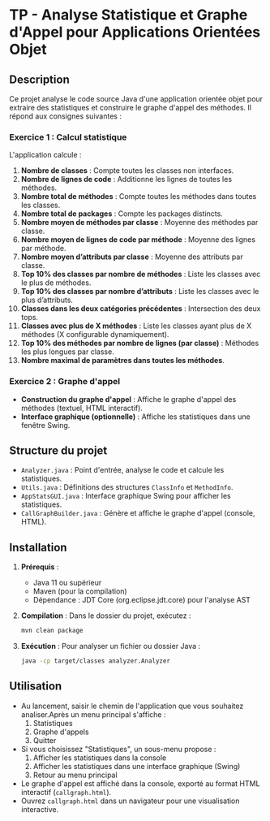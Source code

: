 # TP - Analyse Statistique et Graphe d'Appel pour Applications Orientées Objet

## Description
Ce projet analyse le code source Java d'une application orientée objet pour extraire des statistiques et construire le graphe d'appel des méthodes. Il répond aux consignes suivantes :

### Exercice 1 : Calcul statistique
L'application calcule :
1. **Nombre de classes** : Compte toutes les classes non interfaces.
2. **Nombre de lignes de code** : Additionne les lignes de toutes les méthodes.
3. **Nombre total de méthodes** : Compte toutes les méthodes dans toutes les classes.
4. **Nombre total de packages** : Compte les packages distincts.
5. **Nombre moyen de méthodes par classe** : Moyenne des méthodes par classe.
6. **Nombre moyen de lignes de code par méthode** : Moyenne des lignes par méthode.
7. **Nombre moyen d’attributs par classe** : Moyenne des attributs par classe.
8. **Top 10% des classes par nombre de méthodes** : Liste les classes avec le plus de méthodes.
9. **Top 10% des classes par nombre d’attributs** : Liste les classes avec le plus d’attributs.
10. **Classes dans les deux catégories précédentes** : Intersection des deux tops.
11. **Classes avec plus de X méthodes** : Liste les classes ayant plus de X méthodes (X configurable dynamiquement).
12. **Top 10% des méthodes par nombre de lignes (par classe)** : Méthodes les plus longues par classe.
13. **Nombre maximal de paramètres dans toutes les méthodes**.

### Exercice 2 : Graphe d'appel
- **Construction du graphe d'appel** : Affiche le graphe d'appel des méthodes (textuel, HTML interactif).
- **Interface graphique (optionnelle)** : Affiche les statistiques dans une fenêtre Swing.

## Structure du projet
- `Analyzer.java` : Point d'entrée, analyse le code et calcule les statistiques.
- `Utils.java` : Définitions des structures `ClassInfo` et `MethodInfo`.
- `AppStatsGUI.java` : Interface graphique Swing pour afficher les statistiques.
- `CallGraphBuilder.java` : Génère et affiche le graphe d'appel (console, HTML).

## Installation

1. **Prérequis** :
   - Java 11 ou supérieur
   - Maven (pour la compilation)
   - Dépendance : JDT Core (org.eclipse.jdt.core) pour l'analyse AST

2. **Compilation** :
   Dans le dossier du projet, exécutez :
   ```bash
   mvn clean package
   ```

3. **Exécution** :
   Pour analyser un fichier ou dossier Java :
   ```bash
   java -cp target/classes analyzer.Analyzer 
   ```

## Utilisation
- Au lancement, saisir le chemin de l'application que vous souhaitez analiser.Après un menu principal s'affiche :
  1. Statistiques
  2. Graphe d'appels
  3. Quitter
- Si vous choisissez "Statistiques", un sous-menu propose :
  1. Afficher les statistiques dans la console
  2. Afficher les statistiques dans une interface graphique (Swing)
  0. Retour au menu principal
- Le graphe d'appel est affiché dans la console, exporté au format HTML interactif (`callgraph.html`).
- Ouvrez `callgraph.html` dans un navigateur pour une visualisation interactive.